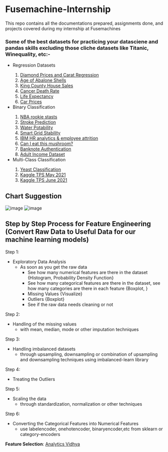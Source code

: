 # Fusemachine-Internship
This repo contains all the documentations prepared, assignments done, and projects covered during my internship at Fusemachines

### Some of the best datasets for practicing your datasciene and pandas skills excluding those cliche datasets like Titanic, Winequality, etc:-
<ul>
  <li>Regression Datasets</li>
  <ol>
    <li><a href='https://www.kaggle.com/shivam2503/diamonds'>Diamond Prices and Carat Regression</a></li>
    <li><a href='https://www.kaggle.com/rodolfomendes/abalone-dataset'>Age of Abalone Shells</a></li>
    <li><a href='https://www.kaggle.com/harlfoxem/housesalesprediction'>King County House Sales</a></li>
    <li><a href='https://data.world/nrippner/ols-regression-challenge'>Cancer Death Rate</a></li>
    <li><a href='https://www.kaggle.com/kumarajarshi/life-expectancy-who/'>Life Expectancy</a></li>
    <li><a href='https://www.kaggle.com/nehalbirla/vehicle-dataset-from-cardekho?ref=hackernoon.com&select=Car+details+v3.csv'>Car Prices</a></li>
  </ol>
  <li>Binary Classification</li>
  <ol>
    <li><a href='https://data.world/exercises/logistic-regression-exercise-1'>NBA rookie stasts</a></li>
    <li><a href='https://www.kaggle.com/fedesoriano/stroke-prediction-dataset'>Stroke Prediction</a></li>
    <li><a href='https://www.kaggle.com/adityakadiwal/water-potability'>Water Potability</a></li>
    <li><a href='https://www.kaggle.com/pcbreviglieri/smart-grid-stability'>Smart Grid Stability</a></li>
    <li><a href='https://www.kaggle.com/pavansubhasht/ibm-hr-analytics-attrition-dataset'>IBM HR analytics & employee attrition</a></li>
    <li><a href='https://www.kaggle.com/uciml/mushroom-classification'>Can I eat this mushroom?</a></li>
    <li><a href='https://www.kaggle.com/ritesaluja/bank-note-authentication-uci-data'>Banknote Authentication</a></li>
    <li><a href='https://www.kaggle.com/wenruliu/adult-income-dataset'>Adult Income Dataset</a></li>
  </ol>
  
  <li>Multi-Class Classification</li>
  <ol>
    <li><a href='https://www.openml.org/d/181'>Yeast Classification</a></li>
    <li><a href='https://www.kaggle.com/nehalbirla/vehicle-dataset-from-cardekho?ref=hackernoon.com&select=Car+details+v3.csv'>Kaggle TPS May 2021</a></li>
    <li><a href='https://www.kaggle.com/c/tabular-playground-series-jun-2021/data?select=train.csv'>Kaggle TPS June 2021</a></li>
  </ol>
  
</ul>

## Chart Suggestion
![image](https://user-images.githubusercontent.com/26330512/149336542-9eeb80a9-24be-4d24-b724-2b05480a6975.png)
![image](https://user-images.githubusercontent.com/26330512/149336627-fd79a7dc-1fe8-47e1-8d92-54d60f349131.png)


## Step by Step Process for Feature Engineering (Convert Raw Data to Useful Data for our machine learning models)
Step 1: 
  - Exploratory Data Analysis
    - As soon as you get the raw data
      - See how many numerical features are there in the dataset {Histogram, Probability Density Function}
      - See how many categorical features are there in the dataset, see how many categories are there in each feature {Boxplot, }
      - Missing Values {Visualize}
      - Outliers {Boxplot}
      - See if the raw data needs cleaning or not
      
Step 2:
  - Handling of the missing values 
    - with mean, median, mode or other imputation techniques
    
Step 3:
  - Handling imbalanced datasets
    - through upsampling, downsampling or combination of upsampling and downsampling techniques using imbalanced-learn library 

Step 4:
  - Treating the Outliers
  
Step 5: 
  - Scaling the data 
    - through standardization, normalization or other techniques  
    
Step 6:
  - Converting the Categorical Features into Numerical Features
    - use labelencoder, onehotencoder, binaryencoder,etc from sklearn or category-encoders 
 

**Feature Selection**: <a href='https://www.analyticsvidhya.com/blog/2020/10/feature-selection-techniques-in-machine-learning/'>Analytics Vidhya</a>
